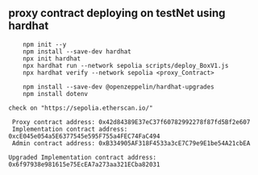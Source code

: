 ## proxy contract deploying on testNet using hardhat

```# SETUP commands
    npm init --y
    npm install --save-dev hardhat
    npx init hardhat
    npx hardhat run --network sepolia scripts/deploy_BoxV1.js
    npx hardhat verify --network sepolia <proxy_Contract>

```

```# Dependencies
    npm install --save-dev @openzeppelin/hardhat-upgrades
    npm install dotenv
```

```# Adresses
check on "https://sepolia.etherscan.io/"

 Proxy contract address: 0x42d84389E37eC37f60782992278f87fd5Bf2e607
 Implementation contract address: 0xcE045e054a5E6377545e595F755a4FEC74FaC494
 Admin contract address: 0xB334905AF318F4533a3cE7C79e9E1be54A21cbEA

Upgraded Implementation contract address: 0x6f97938e981615e75EcEA7a273aa321ECba82031

```

